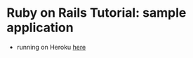 # Ruby on Rails Tutorial: sample application

* running on Heroku [here](http://gentle-citadel-1415.herokuapp.com/)



